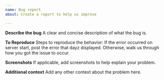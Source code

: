 ```yaml
---
name: Bug report
about: Create a report to help us improve

---
```


**Describe the bug**
A clear and concise description of what the bug is.

**To Reproduce**
Steps to reproduce the behavior:
If the error occurred on server start, post the error that dayz displayed. Otherwise, walk us through how you got the issue to occur.

**Screenshots**
If applicable, add screenshots to help explain your problem.

**Additional context**
Add any other context about the problem here.
